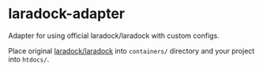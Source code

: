 # laradock-adapter
Adapter for using official laradock/laradock with custom configs.

Place original [laradock/laradock](https://github.com/laradock/laradock) into `containers/` directory and your project into `htdocs/`.
